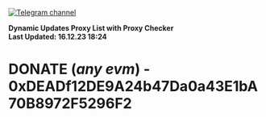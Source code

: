 [![Telegram channel](https://img.shields.io/endpoint?url=https://runkit.io/damiankrawczyk/telegram-badge/branches/master?url=https://t.me/n4z4v0d)](https://t.me/n4z4v0d) 

**Dynamic Updates Proxy List with Proxy Checker**  
**Last Updated: 16.12.23 18:24**

# DONATE (_any evm_) - 0xDEADf12DE9A24b47Da0a43E1bA70B8972F5296F2
